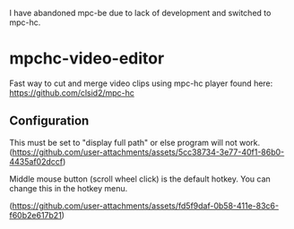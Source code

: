 I have abandoned mpc-be due to lack of development and switched to mpc-hc.

# mpchc-video-editor
Fast way to cut and merge video clips using mpc-hc player found here: https://github.com/clsid2/mpc-hc

## Configuration
This must be set to "display full path" or else program will not work.
(https://github.com/user-attachments/assets/5cc38734-3e77-40f1-86b0-4435af02dccf)

Middle mouse button (scroll wheel click) is the default hotkey. You can change this in the hotkey menu.

(https://github.com/user-attachments/assets/fd5f9daf-0b58-411e-83c6-f60b2e617b21)
